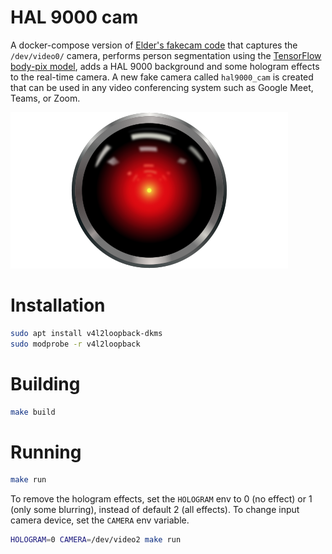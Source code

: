 # HAL 9000 cam

A docker-compose version of
[Elder's fakecam code](https://elder.dev/posts/open-source-virtual-background/)
that captures the `/dev/video0/` camera, performs person segmentation using the
[TensorFlow body-pix model](https://github.com/tensorflow/tfjs-models/tree/master/body-pix),
adds a HAL 9000 background and some hologram effects to the real-time camera.
A new fake camera called `hal9000_cam` is created that can be used in any
video conferencing system such as Google Meet, Teams, or Zoom.

![HAL 9000](https://raw.githubusercontent.com/DrAA/hal9000-cam/master/capture/background.png)

# Installation

```bash
sudo apt install v4l2loopback-dkms
sudo modprobe -r v4l2loopback
```

# Building

```bash
make build
```

# Running

```bash
make run
```

To remove the hologram effects, set the `HOLOGRAM` env to 0 (no effect) or
1 (only some blurring), instead of default 2 (all effects). To change input camera device, set the `CAMERA` env variable.

```bash
HOLOGRAM=0 CAMERA=/dev/video2 make run
```

